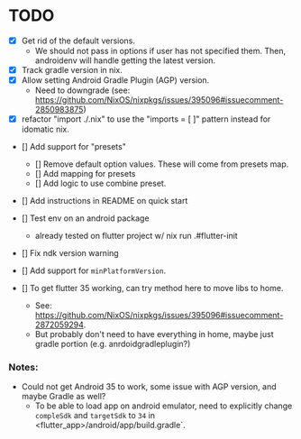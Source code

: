 # TODO

- [x] Get rid of the default versions.
  - We should not pass in options if user has not specified them. Then, androidenv will handle getting the latest version.
- [x] Track gradle version in nix.
- [x] Allow setting Android Gradle Plugin (AGP) version.
  - Need to downgrade (see: https://github.com/NixOS/nixpkgs/issues/395096#issuecomment-2850983875)
- [x] refactor "import ./<filename>.nix" to use the "imports = [ <filename> ]" pattern instead for idomatic nix.
- [] Add support for "presets"
  - [] Remove default option values. These will come from presets map.
  - [] Add mapping for presets
  - [] Add logic to use combine preset.
- [] Add instructions in README on quick start
- [] Test env on an android package
  - already tested on flutter project w/ nix run .#flutter-init
- [] Fix ndk version warning
- [] Add support for `minPlatformVersion`.

- [] To get flutter 35 working, can try method here to move libs to home.
  - See: https://github.com/NixOS/nixpkgs/issues/395096#issuecomment-2872059294.
  - But probably don't need to have everything in home, maybe just gradle portion (e.g. anrdoidgradleplugin?)

### Notes:

- Could not get Android 35 to work, some issue with AGP version, and maybe Gradle as well?
  - To be able to load app on android emulator, need to explicitly change `compleSdk` and `targetSdk` to `34` in <flutter_app>/android/app/build.gradle`.
